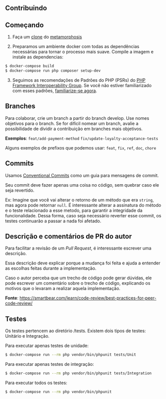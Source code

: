 ## Contribuindo

## Começando

1. Faça um [clone](https://help.github.com/en/articles/cloning-a-repository) do [metamorphosis](https://github.com/leroy-merlin-br/metamorphosis)

2. Preparamos um ambiente docker com todas as dependências necessárias para tornar o processo mais suave. Compile
   a imagem e instale as dependencias:

```bash
$ docker-compose build
$ docker-compose run php composer setup-dev
```

3. Seguimos as recomendações de Padrões do PHP (PSRs) do [PHP Framework Interoperability Group](http://www.php-fig.org/). Se você não estiver familiarizado com esses padrões, [familiarize-se agora](https://github.com/php-fig/fig-standards).


## Branches

Para colaborar, crie um branch a partir do branch develop.
Use nomes objetivos para o branch. Se for difícil nomear um branch,
avalie a possibilidade de dividir a contribuição em branches mais objetivos.

**Exemplos**: `feat/add-payment-method` `fix/update-loyalty-acceptance-tests`

Alguns exemplos de prefixos que podemos usar: `feat`, `fix`, `ref`, `doc`, `chore`

## Commits

Usamos [Conventional Commits](https://www.conventionalcommits.org/en/v1.0.0/) como um guia para mensagens de commit.

Seu commit deve fazer apenas uma coisa no código, sem quebrar caso ele seja revertido.

Ex: Imagine que você vai alterar o retorno de um método que era `string`,
mas agora pode retornar `null`.
É interessante alterar a assinatura do método e o teste relacionado a esse metodo,
para garantir a integridade da funcionalidade. Dessa forma, caso seja necessário reverter esse commit,
os testes continuarão a passar a nada foi afetado.


## Descrição e comentários de PR do autor

Para facilitar a revisão de um *Pull Request*, é interessante escrever uma descrição.

Essa descrição deve explicar porque a mudança foi feita e ajuda a entender as escolhas feitas durante a implementação.

Caso o autor perceba que um trecho de código pode gerar dúvidas,
ele pode escrever um comentário sobre o trecho de código,
explicando os motivos que o levaram a realizar aquela implementação.

**Fonte**: https://smartbear.com/learn/code-review/best-practices-for-peer-code-review/


## Testes

Os testes pertencem ao diretório /tests. Existem dois tipos de testes: Unitário e Integração.

Para executar apenas testes de unidade:

```bash
$ docker-compose run --rm php vendor/bin/phpunit tests/Unit
 ```

Para executar apenas testes de integração:

```bash
$ docker-compose run --rm php vendor/bin/phpunit tests/Integration
 ```

Para executar todos os testes:

 ```bash
$ docker-compose run --rm php vendor/bin/phpunit
 ``` 


